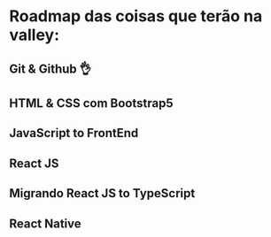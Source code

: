 # Roadmap das coisas que terão na valley:

## Git & Github 👌

## HTML & CSS com Bootstrap5

## JavaScript to FrontEnd

## React JS

## Migrando React JS to TypeScript

## React Native
